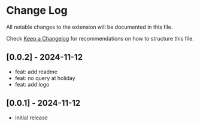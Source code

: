 # Change Log

All notable changes to the extension will be documented in this file.

Check [Keep a Changelog](http://keepachangelog.com/) for recommendations on how to structure this file.

## [0.0.2] - 2024-11-12

- feat: add readme
- feat: no query at holiday
- feat: add logo

## [0.0.1] - 2024-11-12

- Initial release
